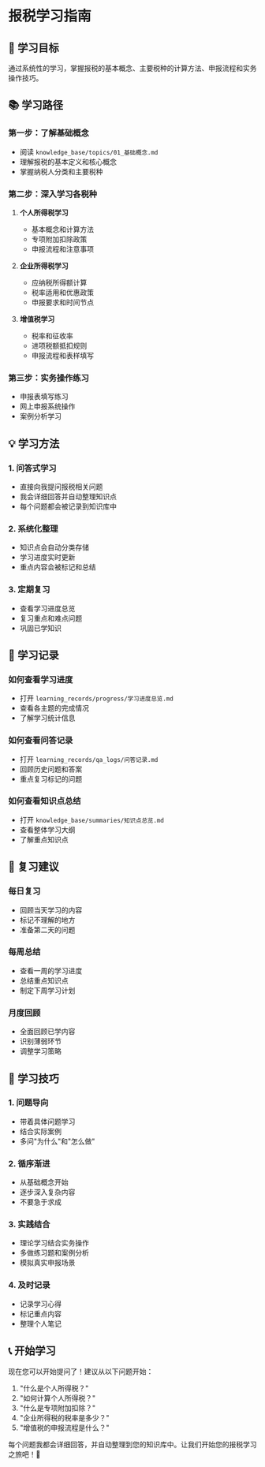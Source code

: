# 报税学习指南

## 🎯 学习目标
通过系统性的学习，掌握报税的基本概念、主要税种的计算方法、申报流程和实务操作技巧。

## 📚 学习路径

### 第一步：了解基础概念
- 阅读 `knowledge_base/topics/01_基础概念.md`
- 理解报税的基本定义和核心概念
- 掌握纳税人分类和主要税种

### 第二步：深入学习各税种
1. **个人所得税学习**
   - 基本概念和计算方法
   - 专项附加扣除政策
   - 申报流程和注意事项

2. **企业所得税学习**
   - 应纳税所得额计算
   - 税率适用和优惠政策
   - 申报要求和时间节点

3. **增值税学习**
   - 税率和征收率
   - 进项税额抵扣规则
   - 申报流程和表样填写

### 第三步：实务操作练习
- 申报表填写练习
- 网上申报系统操作
- 案例分析学习

## 💡 学习方法

### 1. 问答式学习
- 直接向我提问报税相关问题
- 我会详细回答并自动整理知识点
- 每个问题都会被记录到知识库中

### 2. 系统化整理
- 知识点会自动分类存储
- 学习进度实时更新
- 重点内容会被标记和总结

### 3. 定期复习
- 查看学习进度总览
- 复习重点和难点问题
- 巩固已学知识

## 📝 学习记录

### 如何查看学习进度
- 打开 `learning_records/progress/学习进度总览.md`
- 查看各主题的完成情况
- 了解学习统计信息

### 如何查看问答记录
- 打开 `learning_records/qa_logs/问答记录.md`
- 回顾历史问题和答案
- 重点复习标记的问题

### 如何查看知识点总结
- 打开 `knowledge_base/summaries/知识点总览.md`
- 查看整体学习大纲
- 了解重点知识点

## 🔄 复习建议

### 每日复习
- 回顾当天学习的内容
- 标记不理解的地方
- 准备第二天的问题

### 每周总结
- 查看一周的学习进度
- 总结重点知识点
- 制定下周学习计划

### 月度回顾
- 全面回顾已学内容
- 识别薄弱环节
- 调整学习策略

## 🎯 学习技巧

### 1. 问题导向
- 带着具体问题学习
- 结合实际案例
- 多问"为什么"和"怎么做"

### 2. 循序渐进
- 从基础概念开始
- 逐步深入复杂内容
- 不要急于求成

### 3. 实践结合
- 理论学习结合实务操作
- 多做练习题和案例分析
- 模拟真实申报场景

### 4. 及时记录
- 记录学习心得
- 标记重点内容
- 整理个人笔记

## 📞 开始学习

现在您可以开始提问了！建议从以下问题开始：

1. "什么是个人所得税？"
2. "如何计算个人所得税？"
3. "什么是专项附加扣除？"
4. "企业所得税的税率是多少？"
5. "增值税的申报流程是什么？"

每个问题我都会详细回答，并自动整理到您的知识库中。让我们开始您的报税学习之旅吧！🚀 
